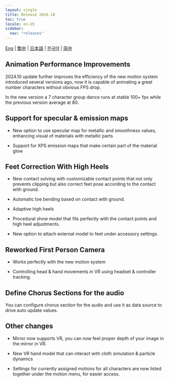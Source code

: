 ```yaml
---
layout: single
title: Release 2024.10
toc: true
locale: en-US
sidebar:
  nav: "releases"
---
```

[Eng](/dancexr/releases/2024.10) | [繁中](/tw/dancexr/releases/2024.10) | [日本語](/jp/dancexr/releases/2024.10) | [한국어](/kr/dancexr/releases/2024.10) | [简中](/zh/dancexr/releases/2024.10)

## Animation Performance Improvements

2024.10 update further improves the efficiency of the new motion system introduced several versions ago, now it is capable of animating a great number characters without obvious FPS drop. 

In the new version a 7 character group dance runs at stable 100+ fps while the previous version average at 80. 


## Support for specular & emission maps

* New option to use specular map for metallic and smoothness values, enhancing visual of materials with metallic parts

* Support for XPS emission maps that make certain part of the material glow


## Feet Correction With High Heels

* New contact solving with customizable contact points that not only prevents clipping but also correct feet pose according to the contact with ground.

* Automatic toe bending based on contact with ground.

* Adaptive high heels 

* Procedural show model that fits perfectly with the contact points and high heel adjustments.

* New option to attach external model to feet under accessory settings.


## Reworked First Person Camera

* Works perfectly with the new motion system

* Controlling head & hand movements in VR using headset & controller tracking.


## Define Chorus Sections for the audio 

You can configure chorus section for the audio and use it as data source to drive auto update values. 


## Other changes

* Mirror now supports VR, you can now feel proper depth of your image in the mirror in VR.

* New VR hand model that can interact with cloth simulation & particle dynamics

* Settings for currently assigned motions for all characters are now listed together under the motion menu, for easier access.

